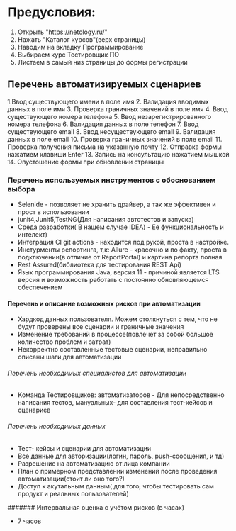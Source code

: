 # Предусловия: 
1. Открыть "https://netology.ru/"
2. Нажать "Каталог курсов"(верх страницы)
3. Наводим на вкладку Программирование
4. Выбираем курс Тестировщик ПО
5. Листаем в самый низ страницы до формы регистрации

## Перечень автоматизируемых сценариев

1.Ввод существующего имени в поле имя
2. Валидация вводимых данных в поле имя
3. Проверка граничных значений в поле имя
4. Ввод существующего номера телефона
5. Ввод незарегистрированного номера телефона
6. Валидация данных в поле телефон
7. Ввод существующего email
8. Ввод несуществующего email
9. Валидация данных в поле email
10. Проверка граничных значений в поле email
11. Проверка получения письма на указанную почту
12. Отправка формы нажатием клавиши Enter
13. Запись на консультацию нажатием мышкой
14. Опустошение формы при обновлении страницы

### Перечень используемых инструментов с обоснованием выбора

* Selenide - позволяет не хранить драйвер, а так же эффективен и прост в использовании
* junit4,Junit5,TestNG(Для написания автотестов и запуска) 
* Среда разработки( В нашем случае IDEA) - Ее функциональность и интелект)
* Интеграция CI git actions - находится под рукой, проста в настройке.
* Инстурменты репортинга, т,к: Allure - красочно и по факту, проста в подключении(в отличие от ReportPortal) и картина репорта полная
* Rest Assured(библиотека для тестирования REST Api)
* Язык программирования Java, версия 11 - причиной является LTS версия и возможность работать с постоянно обновляющемся обеспечением 

#### Перечень и описание возможных рисков при автоматизации

* Хардкод данных пользователя. Можем столкнуться с тем, что не будут проверены все сценарии и граничные значения
* Изменение требований в процессе(повлечет за собой большое количество проблем и затрат)
* Некорректно составленные тестовые сценарии, неправильно описаны шаги для автоматизации

###### Перечень необходимых специалистов для автоматизации

* Команда Тестировщиков: автоматизаторов - Для непосредственно написания тестов, мануальных- для составления тест-кейсов и сценариев

###### Перечень необходимых данных

* Тест- кейсы и сценарии для автоматизации
* Все данные для авторизации(логин, пароль, push-сообщения, и тд)
* Разрешение на автоматизацию от лица компании
* План о примерном представлении изменений после проведения автоматизации(стоит ли оно того?)
* Доступ к акутальным данным( для того, чтобы тестировать сам продукт и реальных пользователей)


####### Интервальная оценка с учётом рисков (в часах)

* 7 часов